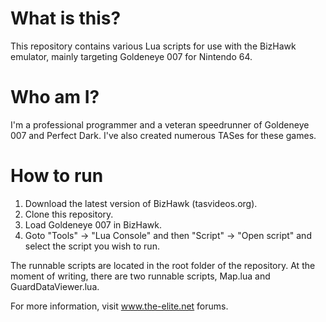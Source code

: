 # What is this? #

This repository contains various Lua scripts for use with the BizHawk emulator, mainly targeting Goldeneye 007 for Nintendo 64. 

# Who am I? #

I'm a professional programmer and a veteran speedrunner of Goldeneye 007 and Perfect Dark. I've also created numerous TASes for these games.

# How to run #

1. Download the latest version of BizHawk (tasvideos.org).
2. Clone this repository.
3. Load Goldeneye 007 in BizHawk.
4. Goto "Tools" -> "Lua Console" and then "Script" -> "Open script" and select the script you wish to run.

The runnable scripts are located in the root folder of the repository. At the moment of writing, there are two runnable scripts, Map.lua and GuardDataViewer.lua.

For more information, visit www.the-elite.net forums.